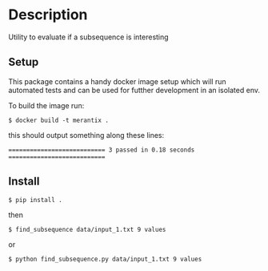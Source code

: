 # Description

Utility to evaluate if a subsequence is interesting

## Setup

This package contains a handy docker image setup which will run automated tests and
can be used for futther development in an isolated env.

To build the image run:

    $ docker build -t merantix .

this should output something along these lines:

    =========================== 3 passed in 0.18 seconds ===========================

## Install

    $ pip install .

then

    $ find_subsequence data/input_1.txt 9 values

or

    $ python find_subsequence.py data/input_1.txt 9 values
